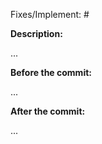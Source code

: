 <!-- Please respect the guidelines - codestyle and unit tests - explained in CONTRIBUTING.md -->

Fixes/Implement: # 

**Description:**

<!-- Put here a simple description on what the change is supposed to do -->
...

**Before the commit:**

<!-- When relevant, please provide output, screenshot or example before the change -->
...

**After the commit:**

<!-- When relevant, please provide output, screenshot or example after the change -->
...
